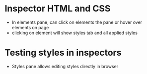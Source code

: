 # Inspector HTML and CSS
* In elements pane, can click on elements the pane or hover over elements on page
* clicking on element will show styles tab and all applied styles

# Testing styles in inspectors
* Styles pane allows editing styles directly in browser